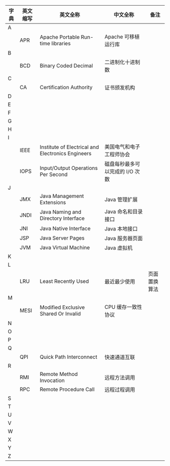 |字典|英文缩写|英文全称|中文全称|备注|
|---|---|---|---|---|
|A|||||
||APR|Apache Portable Run-time libraries|Apache 可移植运行库||
|B|||||
||BCD|Binary Coded Decimal|二进制化十进制数||
|C|||||
||CA|Certification Authority|证书颁发机构||
|D|||||
|E|||||
|F|||||
|G|||||
|H|||||
|I|||||
||IEEE|Institute of Electrical and Electronics Engineers|美国电气和电子工程师协会||
||IOPS|Input/Output Operations Per Second|磁盘每秒最多可以完成的 I/O 次数||
|J|||||
||JMX|Java Management Extensions|Java 管理扩展||
||JNDI|Java Naming and Directory Interface|Java 命名和目录接口||
||JNI|Java Native Interface|Java 本地接口||
||JSP|Java Server Pages|Java 服务器页面||
||JVM|Java Virtual Machine|Java 虚拟机||
|K|||||
|L|||||
||LRU|Least Recently Used|最近最少使用|页面置换算法|
|M|||||
||MESI|Modified Exclusive Shared Or Invalid|CPU 缓存一致性协议||
|N|||||
|O|||||
|P|||||
|Q|||||
||QPI|Quick Path Interconnect|快速通道互联||
|R|||||
||RMI|Remote Method Invocation|远程方法调用||
||RPC|Remote Procedure Call|远程过程调用||
|S|||||
|T|||||
|U|||||
|V|||||
|W|||||
|X|||||
|Y|||||
|Z|||||
